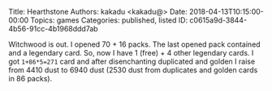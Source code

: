 Title: Hearthstone
Authors: kakadu <kakadu@>
Date: 2018-04-13T10:15:00-00:00
Topics: games
Categories: published, listed
ID: c0615a9d-3844-4b56-91cc-4b1968ddd7ab


Witchwood is out. I opened 70 + 16 packs.
The last opened pack contained and a legendary card. So, now I have 
1 (free) + 4 other legendary cards. I got `1+86*5=271` card and after 
disenchanting duplicated and golden I raise from 4410 dust to 6940
dust (2530 dust from duplicates and golden cards in 86 packs).





